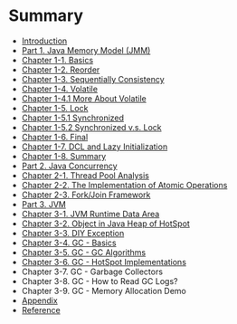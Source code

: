 # Summary

* [Introduction](README.md)
* [Part 1. Java Memory Model \(JMM\)](part-1-java-memory-model-jmm.md)
* [Chapter 1-1. Basics](chapter1.md)
* [Chapter 1-2. Reorder](002.md)
* [Chapter 1-3. Sequentially Consistency](sequentially-consistency.md)
* [Chapter 1-4. Volatile](chapter4-volatile.md)
* [Chapter 1-4.1 More About Volatile](chapter41-more-about-volatile.md)
* [Chapter 1-5. Lock](chapter5-lock.md)
* [Chapter 1-5.1 Synchronized](chapter51-synchronized.md)
* [Chapter 1-5.2 Synchronized v.s. Lock](chapter-1-52-synchronized-vs-lock.md)
* [Chapter 1-6. Final](chapter6-final.md)
* [Chapter 1-7. DCL and Lazy Initialization](1111111.md)
* [Chapter 1-8. Summary](chapter8-summary.md)
* [Part 2. Java Concurrency](part-2-java-concurrency.md)
* [Chapter 2-1. Thread Pool Analysis](chapter9-thread-pool-analysis.md)
* [Chapter 2-2. The Implementation of Atomic Operations](chapter10-the-implementation-of-atomic-operations.md)
* [Chapter 2-3. Fork/Join Framework](chapter-11-forkjoin-framework.md)
* [Part 3. JVM](part3-jvm.md)
* [Chapter 3-1. JVM Runtime Data Area](chapter-3-1-jvm-runtime-data-area.md)
* [Chapter 3-2. Object in Java Heap of HotSpot](chapter-3-2-object-in-java-heap-of-hotspot.md)
* [Chapter 3-3. DIY Exception](chapter-3-3-diy-exception.md)
* [Chapter 3-4. GC - Basics](chapter-3-4-gc-basics.md)
* [Chapter 3-5. GC - GC Algorithms](chapter-3-5-gc-gc-algorithms.md)
* [Chapter 3-6. GC - HotSpot Implementations](chapter-3-6-gc-hotspot-implementations.md)
* Chapter 3-7. GC - Garbage Collectors
* Chapter 3-8. GC - How to Read GC Logs?
* Chapter 3-9. GC - Memory Allocation Demo
* [Appendix](appendix.md)
* [Reference](reference.md)

